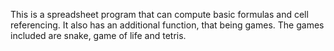 This is a spreadsheet program that can compute basic formulas and cell referencing. It also has an additional function, that being games. The games included are snake, game of life and tetris.
